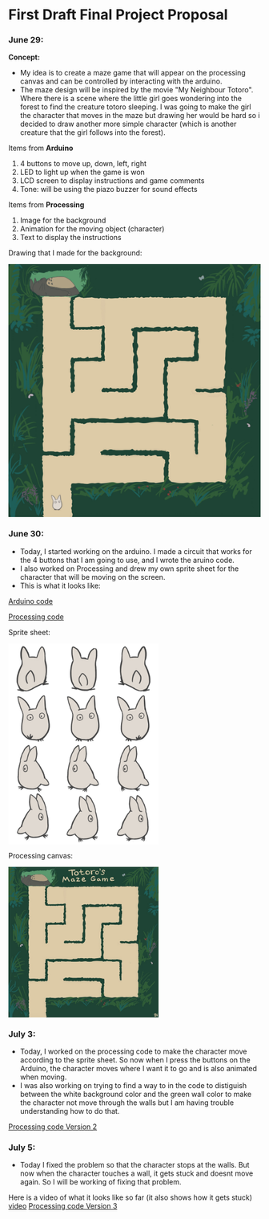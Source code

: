 # First Draft Final Project Proposal

### June 29:

**Concept:**
- My idea is to create a maze game that will appear on the processing canvas and can be controlled by interacting with the arduino.
- The maze design will be inspired by the movie "My Neighbour Totoro". Where there is a scene where the little girl goes wondering into the forest to find the creature totoro sleeping. I was going to make the girl the character that moves in the maze but drawing her would be hard so i decided to draw another more simple character (which is another creature that the girl follows into the forest).



Items from **Arduino**
1. 4 buttons to move up, down, left, right
2. LED to light up when the game is won
3. LCD screen to display instructions and game comments
4. Tone: will be using the piazo buzzer for sound effects

Items from **Processing**
1. Image for the background
2. Animation for the moving object (character)
3. Text to display the instructions


Drawing that I made for the background: 

<img src="https://github.com/SalamaAlmheiri/introToIM/blob/main/finalProject/Maze%201.jpg" width=600 align=center> 


### June 30:

- Today, I started working on the arduino. I made a circuit that works for the 4 buttons that I am going to use, and I wrote the aruino code.
- I also worked on Processing and drew my own sprite sheet for the character that will be moving on the screen.
- This is what it looks like:

[Arduino code](https://github.com/SalamaAlmheiri/introToIM/blob/main/finalProject/Button_test__ard_.ino)

[Processing code](https://github.com/SalamaAlmheiri/introToIM/blob/main/finalProject/Maze_V1__pro_.pde)

Sprite sheet:

<img src="https://github.com/SalamaAlmheiri/introToIM/blob/main/finalProject/wTotoro2.png" width=300 align=center> 

Processing canvas:

<img src="https://github.com/SalamaAlmheiri/introToIM/blob/main/finalProject/Maze-june%2030.png" width=300 align=center> 



### July 3:

- Today, I worked on the processing code to make the character move according to the sprite sheet. So now when I press the buttons on the Arduino, the character moves where I want it to go and is also animated when moving.
- I was also working on trying to find a way to in the code to distiguish between the white background color and the green wall color to make the character not move through the walls but I am having trouble understanding how to do that.

[Processing code Version 2](https://github.com/SalamaAlmheiri/introToIM/blob/main/finalProject/Maze_V2__pro_.pde)


### July 5:
- Today I fixed the problem so that the character stops at the walls. But now when the character touches a wall, it gets stuck and doesnt move again. So I will be working of fixing that problem. 

Here is a video of what it looks like so far (it also shows how it gets stuck) [video](https://github.com/SalamaAlmheiri/introToIM/blob/main/finalProject/Maze%20game-%20Salama.mov)
[Processing code Version 3]()
